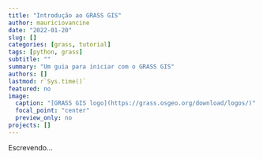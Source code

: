 ```yaml
---
title: "Introdução ao GRASS GIS"
author: mauriciovancine
date: "2022-01-20"
slug: []
categories: [grass, tutorial]
tags: [python, grass]
subtitle: ""
summary: "Um guia para iniciar com o GRASS GIS"
authors: []
lastmod: r`Sys.time()`
featured: no
image: 
  caption: "[GRASS GIS logo](https://grass.osgeo.org/download/logos/)"
  focal_point: "center"
  preview_only: no
projects: []
---
```


Escrevendo...
